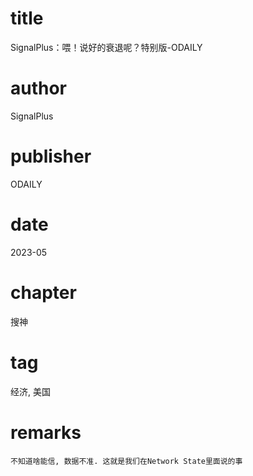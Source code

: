 # title
SignalPlus：喂！说好的衰退呢？特别版-ODAILY

# author
SignalPlus

# publisher
ODAILY

# date
2023-05

# chapter
搜神

# tag
经济, 美国

# remarks
`不知道啥能信, 数据不准. 这就是我们在Network State里面说的事`
